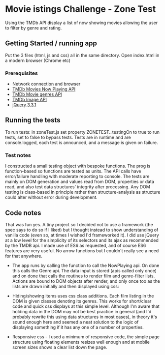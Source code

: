 # Movie istings Challenge - Zone Test

Using the TMDb API display a list of now showing movies allowing the user to filter by genre and rating.

## Getting Started / running app

Put the 3 files (html, js and css) all in the same directory. 
Open index.html in a modern browser (Chrome etc)

### Prerequisites

* Network connection and browser
* [TMDb Movies Now Playing API](https://developers.themoviedb.org/3/movies/get-now-playing)
* [TMDb Movie genres API](https://developers.themoviedb.org/3/genres/get-movie-list)
* [TMDb Image API](https://developers.themoviedb.org/3/getting-started/images)
* [jQuery 3.3.1](https://ajax.googleapis.com/ajax/libs/jquery/3.3.1/jquery.min.js) 

## Running the tests

To run tests: in zoneTest.js set property ZONETEST._testingOn to true to run tests, set to false to bypass tests.
Tests are in runtime and are console.logged, each test is announced, and a message is given on failure.

### Test notes

I constructed a small testing object with bespoke functions. The prog is function-based so functions are tested as units. The API calls have error/failure handling with moderate reporting to console. The tests are mainly on DOM generation and values read from DOM, properties or data read, and also test data structures' integrity after processing. Any DOM testing is class-based in principle rather than structure-analysis as structure could alter without error during development.

## Code notes

That was fun yes. A tiny project so I decided not to use a framework (the spec says to do so if I liked) but I thought instead to show understanding of vanilla code (even so, at times I wished I'd frameworked it). I did use jQuery at a low level for the simplicity of its selectors and its ajax as recommended by the TMDB api. I made use of ES6 as requested, and of course ES6 features are very useful. No arrow functions but I couldn't really see a need for that anywhere.

* The app runs by calling the function to call the NowPlaying api. On done this calls the Genre api. The data input is stored (apis called only once) and on done that calls the routines to render film and genre-filter lists. Actions are bound to DOM objects after render, and only once too as the lists are drawn initially and then displayed using css:

* Hiding/showing items uses css class additions. Each film listing in the DOM is given classes denoting its genres. This works for short/clear code and quick css displays at this simple level. 
Although I'm aware that holding data in the DOM may not be best practice in general (and I'd probably rewrite this using data structures in most cases), in theory it's sound enough here and seemed a neat solution to the logic of displaying something if it has any one of a number of properties. 

* Responsive css - I used a minimum of responsive code, the simple page structure using floating elements resizes well enough and at mobile screen sizes shows a clear list down the page.

